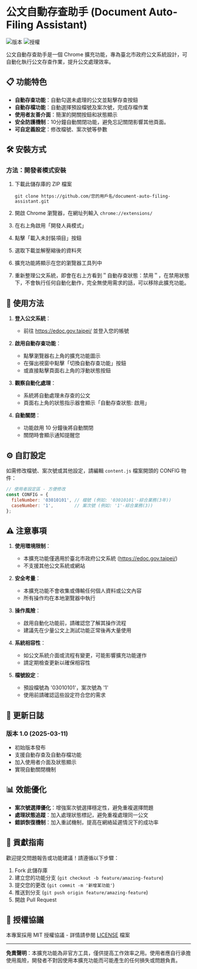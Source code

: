 # 公文自動存查助手 (Document Auto-Filing Assistant)

![版本](https://img.shields.io/badge/版本-1.0-blue)
![授權](https://img.shields.io/badge/授權-MIT-green)

公文自動存查助手是一個 Chrome 擴充功能，專為臺北市政府公文系統設計，可自動化執行公文存查作業，提升公文處理效率。

## 📋 功能特色

- **自動存查功能**：自動勾選未處理的公文並點擊存查按鈕
- **自動存檔功能**：自動選擇預設檔號及案次號，完成存檔作業
- **使用者友善介面**：簡潔的開關按鈕和狀態顯示
- **安全防護機制**：10分鐘自動關閉功能，避免忘記關閉影響其他頁面。
- **可自定義設定**：修改檔號、案次號等參數

## 🛠️ 安裝方式

### 方法：開發者模式安裝

1. 下載此儲存庫的 ZIP 檔案
   ```
   git clone https://github.com/您的用戶名/document-auto-filing-assistant.git
   ```

2. 開啟 Chrome 瀏覽器，在網址列輸入 `chrome://extensions/`

3. 在右上角啟用「開發人員模式」

4. 點擊「載入未封裝項目」按鈕

5. 選取下載並解壓縮後的資料夾

6. 擴充功能將顯示在您的瀏覽器工具列中

7. 重新整理公文系統，即會在右上方看到＂自動存查狀態：禁用＂，在禁用狀態下，不會執行任何自動化動作，完全無使用需求的話，可以移除此擴充功能。

## 📝 使用方法

1. **登入公文系統**：
   - 前往 https://edoc.gov.taipei/ 並登入您的帳號

2. **啟用自動存查功能**：
   - 點擊瀏覽器右上角的擴充功能圖示
   - 在彈出視窗中點擊「切換自動存查功能」按鈕
   - 或直接點擊頁面右上角的浮動狀態按鈕

3. **觀察自動化處理**：
   - 系統將自動處理未存查的公文
   - 頁面右上角的狀態指示器會顯示「自動存查狀態: 啟用」

4. **自動關閉**：
   - 功能啟用 10 分鐘後將自動關閉
   - 關閉時會顯示通知提醒您

## ⚙️ 自訂設定

如需修改檔號、案次號或其他設定，請編輯 `content.js` 檔案開頭的 CONFIG 物件：

```javascript
// 使用者設定區 - 方便修改
const CONFIG = {
  fileNumber: '03010101', // 檔號 (例如: '03010101'-綜合業務(3年))
  caseNumber: '1',        // 案次號 (例如: '1'-綜合業務(3))
};
```

## ⚠️ 注意事項

1. **使用環境限制**：
   - 本擴充功能僅適用於臺北市政府公文系統 (https://edoc.gov.taipei/)
   - 不支援其他公文系統或網站

2. **安全考量**：
   - 本擴充功能不會收集或傳輸任何個人資料或公文內容
   - 所有操作均在本地瀏覽器中執行

3. **操作風險**：
   - 啟用自動化功能前，請確認您了解其操作流程
   - 建議先在少量公文上測試功能正常後再大量使用

4. **系統相容性**：
   - 如公文系統介面或流程有變更，可能影響擴充功能運作
   - 請定期檢查更新以確保相容性

5. **檔號設定**：
   - 預設檔號為 '03010101'，案次號為 '1'
   - 使用前請確認這些設定符合您的需求

## 🔄 更新日誌

### 版本 1.0 (2025-03-11)
- 初始版本發布
- 支援自動存查及自動存檔功能
- 加入使用者介面及狀態顯示
- 實現自動關閉機制

## 📊 效能優化

- **案次號選擇優化**：增強案次號選擇穩定性，避免重複選擇問題
- **處理狀態追蹤**：加入處理狀態標記，避免重複處理同一公文
- **錯誤恢復機制**：加入重試機制，提高在網絡延遲情況下的成功率

## 🤝 貢獻指南

歡迎提交問題報告或功能建議！請遵循以下步驟：

1. Fork 此儲存庫
2. 建立您的功能分支 (`git checkout -b feature/amazing-feature`)
3. 提交您的更改 (`git commit -m '新增某功能'`)
4. 推送到分支 (`git push origin feature/amazing-feature`)
5. 開啟 Pull Request

## 📄 授權協議

本專案採用 MIT 授權協議 - 詳情請參閱 [LICENSE](LICENSE) 檔案


---

**免責聲明**：本擴充功能為非官方工具，僅供提高工作效率之用。使用者應自行承擔使用風險，開發者不對因使用本擴充功能而可能產生的任何損失或問題負責。
